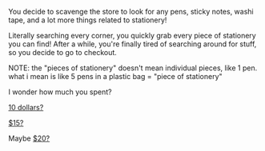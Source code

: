 You decide to scavenge the store to look for any pens, sticky notes, washi tape, and a lot more things related to stationery!

Literally searching every corner, you quickly grab every piece of stationery you can find!
After a while, you're finally tired of searching around for stuff, so you decide to go to checkout.

NOTE: the "pieces of stationery" doesn't mean individual pieces, like 1 pen. what i mean is like 5 pens in a plastic bag = "piece of stationery"

I wonder how much you spent?

[10 dollars?](./wrong-money.md)

[$15?](./right-money.md)

Maybe [$20?](./wrong-money.md)
